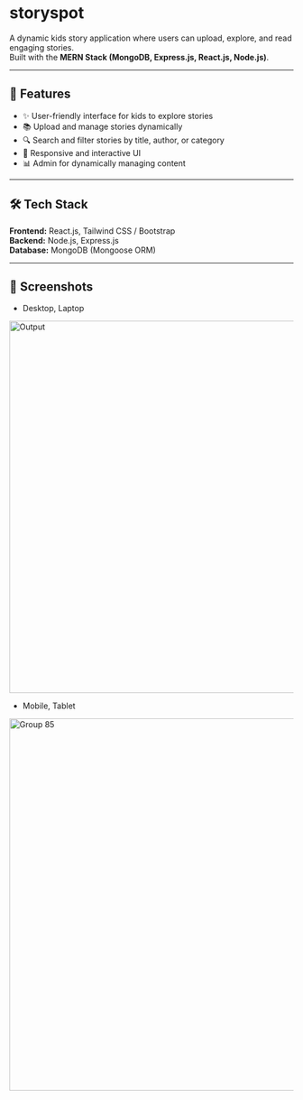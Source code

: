 # storyspot

A dynamic kids story application where users can upload, explore, and read engaging stories.  
Built with the **MERN Stack (MongoDB, Express.js, React.js, Node.js)**.  

---

## 🚀 Features  
- ✨ User-friendly interface for kids to explore stories  
- 📚 Upload and manage stories dynamically  
- 🔍 Search and filter stories by title, author, or category  
- 🎨 Responsive and interactive UI  
- 📊 Admin for dynamically managing content  

---

## 🛠️ Tech Stack  
**Frontend:** React.js, Tailwind CSS / Bootstrap  
**Backend:** Node.js, Express.js  
**Database:** MongoDB (Mongoose ORM)  

---

## 📸 Screenshots  
- Desktop, Laptop
<img width="1440" height="660" alt="Output" src="https://github.com/user-attachments/assets/af220b33-f453-49ef-840c-913721bcf782" />

- Mobile, Tablet
<img width="1106" height="660" alt="Group 85" src="https://github.com/user-attachments/assets/1e0ced55-957e-4369-8bda-af67ff38c91b" />



